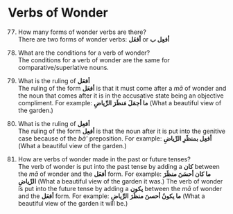Verbs of Wonder
===============

77. How many forms of wonder verbs are there?  
 There are two forms of wonder verbs: **أفعَل** or **أفعِل ب**

78. What are the conditions for a verb of wonder?  
 The conditions for a verb of wonder are the same for
comparative/superlative nouns.

79. What is the ruling of **أفعَل**  
 The ruling of the form **أفعَل** is that it must come after a *mā* of
wonder and the noun that comes after it is in the accusative state being
an objective compliment. For example: **ما أجمَلَ مَنظَرَ الرِّیاضِ**
(What a beautiful view of the garden.)

80. What is the ruling of **أفعِل**  
 The ruling of the form **أفعِل** is that the noun after it is put into
the genitive case because of the *bā'* preposition. For example: **أفعِل
بمنظَرِ الرِّیاضِ** (What a beautiful view of the garden.)

81. How are verbs of wonder made in the past or future tenses?  
 The verb of wonder is put into the past tense by adding a **کان**
between the *mā* of wonder and the **أفعَل** form. For example: **ما کان
أحسَنَ منظَرَ الرِّیاضِ** (What a beautiful view of the garden it was.)
The verb of wonder is put into the future tense by adding a **یکون**
between the *mā* of wonder and the **أفعَل** form. For example: **ما
یکونُ أحسنَ منظَرَ الرِّیاضِ** (What a beautiful view of the garden it
will be.)


